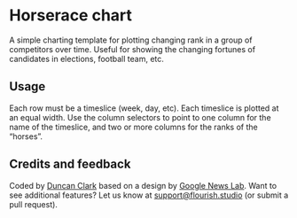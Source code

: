 # Horserace chart
A simple charting template for plotting changing rank in a group of competitors over time. Useful for showing the changing fortunes of candidates in elections, football team, etc.

## Usage
Each row must be a timeslice (week, day, etc). Each timeslice is plotted at an equal width. Use the column selectors to point to one column for the name of the timeslice, and two or more columns for the ranks of the “horses”.

## Credits and feedback
Coded by [Duncan Clark](/@duncan) based on a design by [Google News Lab](https://newslab.withgoogle.com/). Want to see additional features? Let us know at [support@flourish.studio](mailto:support@flourish.studio) (or submit a pull request).
